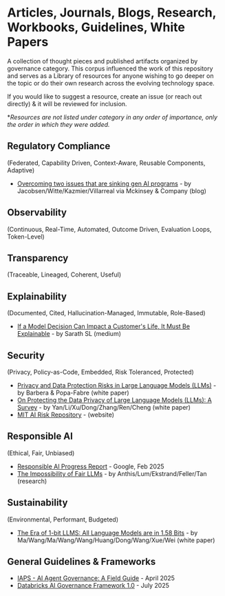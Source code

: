 # Articles, Journals, Blogs, Research, Workbooks, Guidelines, White Papers

A collection of thought pieces and published artifacts organized by governance category. This corpus influenced the work of this repository and serves as a Library of resources for anyone wishing to go deeper on the topic or do their own research across the evolving technology space.

If you would like to suggest a resource, create an issue (or reach out directly) & it will be reviewed for inclusion.

**Resources are not listed under category in any order of importance, only the order in which they were added.*

## Regulatory Compliance 
(Federated, Capability Driven, Context-Aware, Reusable Components, Adaptive)
- [Overcoming two issues that are sinking gen AI programs](https://www.mckinsey.com/capabilities/mckinsey-digital/our-insights/overcoming-two-issues-that-are-sinking-gen-ai-programs) - by Jacobsen/Witte/Kazmier/Villarreal via Mckinsey & Company (blog)

## Observability
(Continuous, Real-Time, Automated, Outcome Driven, Evaluation Loops, Token-Level)

## Transparency
(Traceable, Lineaged, Coherent, Useful)

## Explainability
(Documented, Cited, Hallucination-Managed, Immutable, Role-Based)
- [If a Model Decision Can Impact a Customer's Life, It Must Be Explainable](https://medium.com/@slsarath2/if-a-model-decision-can-impact-a-customers-life-it-must-be-explainable-2534f7199b47) - by Sarath SL (medium)

## Security
(Privacy, Policy-as-Code, Embedded, Risk Toleranced, Protected)
- [Privacy and Data Protection Risks in Large Language Models (LLMs)](https://rm.coe.int/privacy-and-data-protection-risks-in-large-language-models-llms-v1-0/1680b631dd) - by Barbera & Popa-Fabre (white paper)
- [On Protecting the Data Privacy of Large Language Models (LLMs): A Survey](https://arxiv.org/pdf/2403.05156) - by Yan/Li/Xu/Dong/Zhang/Ren/Cheng (white paper)
- [MIT AI Risk Repository](https://airisk.mit.edu/) - (website)
  
## Responsible AI
(Ethical, Fair, Unbiased)
- [Responsible AI Progress Report](https://ai.google/static/documents/ai-responsibility-update-published-february-2025.pdf) - Google, Feb 2025
- [The Impossibility of Fair LLMs](https://aclanthology.org/2025.acl-long.5/) - by Anthis/Lum/Ekstrand/Feller/Tan (research)

## Sustainability
(Environmental, Performant, Budgeted)
- [The Era of 1-bit LLMS: All Language Models are in 1.58 Bits](https://arxiv.org/pdf/2402.17764) - by Ma/Wang/Ma/Wang/Wang/Huang/Dong/Wang/Xue/Wei (white paper)

## General Guidelines & Frameworks
- [IAPS - AI Agent Governance: A Field Guide](https://static1.squarespace.com/static/64edf8e7f2b10d716b5ba0e1/t/6801438c58c2692374995db0/1744913293841/Agent+Governance_+A+Field+Guide.pdf) - April 2025
- [Databricks AI Governance Framework 1.0](https://www.databricks.com/sites/default/files/2025-06/databricks-183717-whitepaper-databricks-ai-governance-framework.pdf) - July 2025
